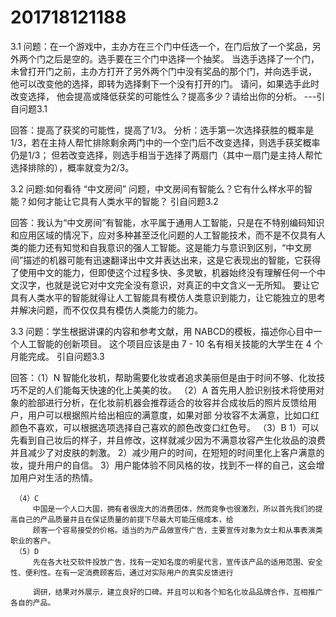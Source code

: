 201718121188
=========
3.1 
问题：在一个游戏中，主办方在三个门中任选一个，在门后放了一个奖品，另外两个门之后是空的。选手要在三个门中选择一个抽奖。 当选手选择了一个门，未曾打开门之前，主办方打开了另外两个门中没有奖品的那个门，并向选手说， 他可以改变他的选择，即转为选择剩下一个没有打开的门。 请问，如果选手此时改变选择， 他会提高或降低获奖的可能性么？提高多少？请给出你的分析。
---引自问题3.1

回答：提高了获奖的可能性，提高了1/3。
   分析：选手第一次选择获胜的概率是1/3，若在主持人帮忙排除剩余两门中的一个空门后不改变选择，则选手获奖概率仍是1/3；
        但若改变选择，则选手相当于选择了两扇门（其中一扇门是主持人帮忙选择排除的），概率就变为2/3。
        
3.2
问题:如何看待 “中文房间” 问题，中文房间有智能么？它有什么样水平的智能？如何才能让它具有人类水平的智能？ 
引自问题3.2

回答：我认为“中文房间”有智能，水平属于通用人工智能，只是在不特别编码知识和应用区域的情况下，应对多种甚至泛化问题的人工智能技术，而不是不仅具有人类的能力还有知觉和自我意识的强人工智能。这是能力与意识到区别，“中文房间”描述的机器可能有迅速翻译出中文并表达出来，这是它表现出的智能，它获得了使用中文的能力，但即使这个过程多快、多灵敏，机器始终没有理解任何一个中文汉字，也就是说它对中文完全没有意识，对真正的中文含义一无所知。
     要让它具有人类水平的智能就得让人工智能具有模仿人类意识到能力，让它能独立的思考并解决问题，而不仅仅具有模仿人类能力的能力。
    
3.3
问题：学生根据讲课的内容和参考文献，用 NABCD的模板，描述你心目中一个人工智能的创新项目。 这个项目应该是由 7 - 10 名有相关技能的大学生在 4 个月能完成。
引自问题3.3

回答：（1）N
         智能化妆机，帮助需要化妆或者追求美丽但是由于时间不够、化妆技巧不足的人们能每天快速的化上美美的妆。
     （2）A
         首先用人脸识别技术将使用对象的脸部进行分析，在化妆前机器会推荐适合的妆容并合成妆后的照片反馈给用户，用户可以根据照片给出相应的满意度，如果对部       分妆容不太满意，比如口红颜色不喜欢，可以根据选项选择自己喜欢的颜色改变口红色号。
     （3）B
         1）可以先看到自己妆后的样子，并且修改，这样就减少因为不满意妆容产生化妆品的浪费并且减少了对皮肤的刺激。
         2）减少用户的时间，在短短的时间里化上客户满意的妆，提升用户的自信。
         3）用户能体验不同风格的妆，找到不一样的自己，这会增加用户对生活的热情。
         
     （4）C
         中国是一个人口大国，拥有者很庞大的消费团体，然而竞争也很激烈，所以首先我们的提高自己的产品质量并且在保证质量的前提下尽最大可能压缩成本，给      
         顾客一个容易接受的价格。适当的为产品做宣传广告，主要宣传对象为女士和从事表演类职业的客户。
     （5）D
         先在各大社交软件投放广告，找有一定知名度的明星代言，宣传该产品的适用范围、安全性、便利性。在有一定消费顾客后，通过对实际用户的真实反馈进行
         
         调研，结果对外展示，建立良好的口碑。并且可以和各个知名化妆品品牌合作，互相推广各自的产品。
         
